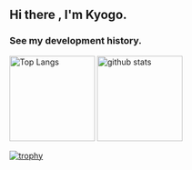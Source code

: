 ## Hi there , I'm Kyogo.

### See my development history.





<p align="left"> 
  <img alt="Top Langs" height="150px" src="https://github-readme-stats.vercel.app/api/top-langs/?username=Kyo-G-Ray&layout=compact&theme=dark" />
  <img alt="github stats" height="150px" src="https://github-readme-stats.vercel.app/api?username=Kyo-G-Ray&theme=dark&show_icons=true" />
</p>


[![trophy](https://github-profile-trophy.vercel.app/?username=Kyo-G-Ray&theme=onedark&column=7)](https://github.com/ryo-ma/github-profile-trophy)
